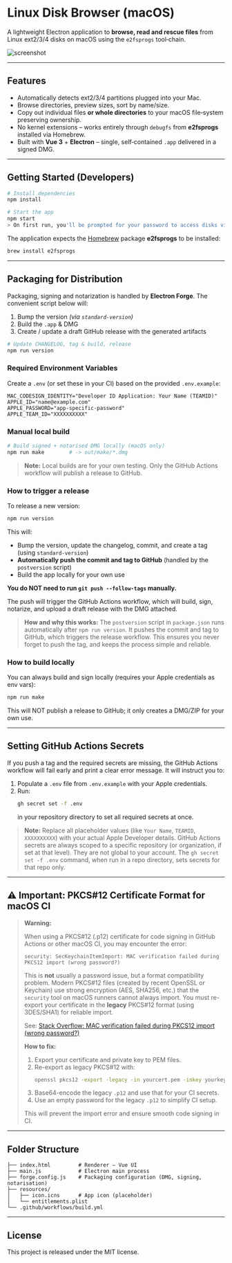 # Linux Disk Browser (macOS)

A lightweight Electron application to **browse, read and rescue files** from Linux ext2/3/4 disks on macOS using the `e2fsprogs` tool‑chain.

![screenshot](https://raw.githubusercontent.com/delaneyb/e2fsgui/main/.github/screenshot.png)

---

## Features

* Automatically detects ext2/3/4 partitions plugged into your Mac.
* Browse directories, preview sizes, sort by name/size.
* Copy out individual files **or whole directories** to your macOS file‑system preserving ownership.
* No kernel extensions – works entirely through `debugfs` from **e2fsprogs** installed via Homebrew.
* Built with **Vue 3** + **Electron** – single, self‑contained `.app` delivered in a signed DMG.

---

## Getting Started (Developers)

```bash
# Install dependencies
npm install

# Start the app
npm start
> On first run, you'll be prompted for your password to access disks via a system dialog
```

The application expects the [Homebrew](https://brew.sh) package **e2fsprogs** to be installed:

```bash
brew install e2fsprogs
```

---

## Packaging for Distribution

Packaging, signing and notarization is handled by **Electron Forge**.  The convenient script below will:

1. Bump the version _(via `standard-version`)_
2. Build the `.app` & DMG
3. Create / update a draft GitHub release with the generated artifacts

```bash
# Update CHANGELOG, tag & build, release
npm run version
```

### Required Environment Variables

Create a `.env` (or set these in your CI) based on the provided `.env.example`:

```env
MAC_CODESIGN_IDENTITY="Developer ID Application: Your Name (TEAMID)"
APPLE_ID="name@example.com"
APPLE_PASSWORD="app‑specific‑password"
APPLE_TEAM_ID="XXXXXXXXXX"
```

### Manual local build

```bash
# Build signed + notarised DMG locally (macOS only)
npm run make        # -> out/make/*.dmg
```

> **Note:** Local builds are for your own testing. Only the GitHub Actions workflow will publish a release to GitHub.

### How to trigger a release

To release a new version:

```bash
npm run version
```

This will:
- Bump the version, update the changelog, commit, and create a tag (using `standard-version`)
- **Automatically push the commit and tag to GitHub** (handled by the `postversion` script)
- Build the app locally for your own use

**You do NOT need to run `git push --follow-tags` manually.**

The push will trigger the GitHub Actions workflow, which will build, sign, notarize, and upload a draft release with the DMG attached.

> **How and why this works:**
> The `postversion` script in `package.json` runs automatically after `npm run version`. It pushes the commit and tag to GitHub, which triggers the release workflow. This ensures you never forget to push the tag, and keeps the process simple and reliable.

### How to build locally

You can always build and sign locally (requires your Apple credentials as env vars):
```bash
npm run make
```

This will NOT publish a release to GitHub; it only creates a DMG/ZIP for your own use.

---

## Setting GitHub Actions Secrets

If you push a tag and the required secrets are missing, the GitHub Actions workflow will fail early and print a clear error message. It will instruct you to:

1. Populate a `.env` file from `.env.example` with your Apple credentials.
2. Run:
   ```bash
   gh secret set -f .env
   ```
   in your repository directory to set all required secrets at once.

> **Note:** Replace all placeholder values (like `Your Name`, `TEAMID`, `XXXXXXXXXX`) with your actual Apple Developer details. GitHub Actions secrets are always scoped to a specific repository (or organization, if set at that level). They are not global to your account. The `gh secret set -f .env` command, when run in a repo directory, sets secrets for that repo only.

---

## ⚠️ Important: PKCS#12 Certificate Format for macOS CI

> **Warning:**
>
> When using a PKCS#12 (.p12) certificate for code signing in GitHub Actions or other macOS CI, you may encounter the error:
>
>     security: SecKeychainItemImport: MAC verification failed during PKCS12 import (wrong password?)
>
> This is **not** usually a password issue, but a format compatibility problem. Modern PKCS#12 files (created by recent OpenSSL or Keychain) use strong encryption (AES, SHA256, etc.) that the `security` tool on macOS runners cannot always import. You must re-export your certificate in the **legacy** PKCS#12 format (using 3DES/SHA1) for reliable import.
>
> See: [Stack Overflow: MAC verification failed during PKCS12 import (wrong password?)](https://stackoverflow.com/questions/70431528/mac-verification-failed-during-pkcs12-import-wrong-password-azure-devops)
>
> **How to fix:**
> 1. Export your certificate and private key to PEM files.
> 2. Re-export as legacy PKCS#12 with:
>    ```sh
>    openssl pkcs12 -export -legacy -in yourcert.pem -inkey yourkey.key -out legacy.p12 -name "Your Name"
>    ```
> 3. Base64-encode the legacy `.p12` and use that for your CI secrets.
> 4. Use an empty password for the legacy `.p12` to simplify CI setup.
>
> This will prevent the import error and ensure smooth code signing in CI.

---

## Folder Structure

```
├── index.html         # Renderer – Vue UI
├── main.js            # Electron main process
├── forge.config.js    # Packaging configuration (DMG, signing, notarisation)
├── resources/
│   ├── icon.icns      # App icon (placeholder)
│   └── entitlements.plist
└── .github/workflows/build.yml
```

---

## License

This project is released under the MIT license.

